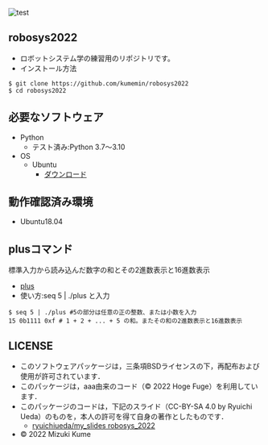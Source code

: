 ![test](https://github.com/kumemin/robosys2022/actions/workflows/test.yml/badge.svg)

## robosys2022
* ロボットシステム学の練習用のリポジトリです。
* インストール方法
```
$ git clone https://github.com/kumemin/robosys2022
$ cd robosys2022
```

## 必要なソフトウェア
* Python
  * テスト済み:Python 3.7〜3.10
* OS
  * Ubuntu
    * [ダウンロード](https://jp.ubuntu.com/download)

## 動作確認済み環境
* Ubuntu18.04

## plusコマンド
標準入力から読み込んだ数字の和とその2進数表示と16進数表示
* [plus](https://github.com/kumemin/robosys2022/blob/main/plus)
* 使い方:seq 5 | ./plus と入力
```
$ seq 5 | ./plus #5の部分は任意の正の整数、または小数を入力
15 0b1111 0xf # 1 + 2 + ... + 5 の和。またその和の2進数表示と16進数表示
```
## LICENSE
* このソフトウェアパッケージは，三条項BSDライセンスの下，再配布および使用が許可されています．
* このパッケージは，aaa由来のコード（© 2022 Hoge Fuge）を利用しています．
* このパッケージのコードは，下記のスライド（CC-BY-SA 4.0 by Ryuichi Ueda）のものを，本人の許可を得て自身の著作としたものです．
  * [ryuichiueda/my_slides robosys_2022](https://github.com/ryuichiueda/my_slides/tree/master/robosys_2022)
* © 2022 Mizuki Kume

